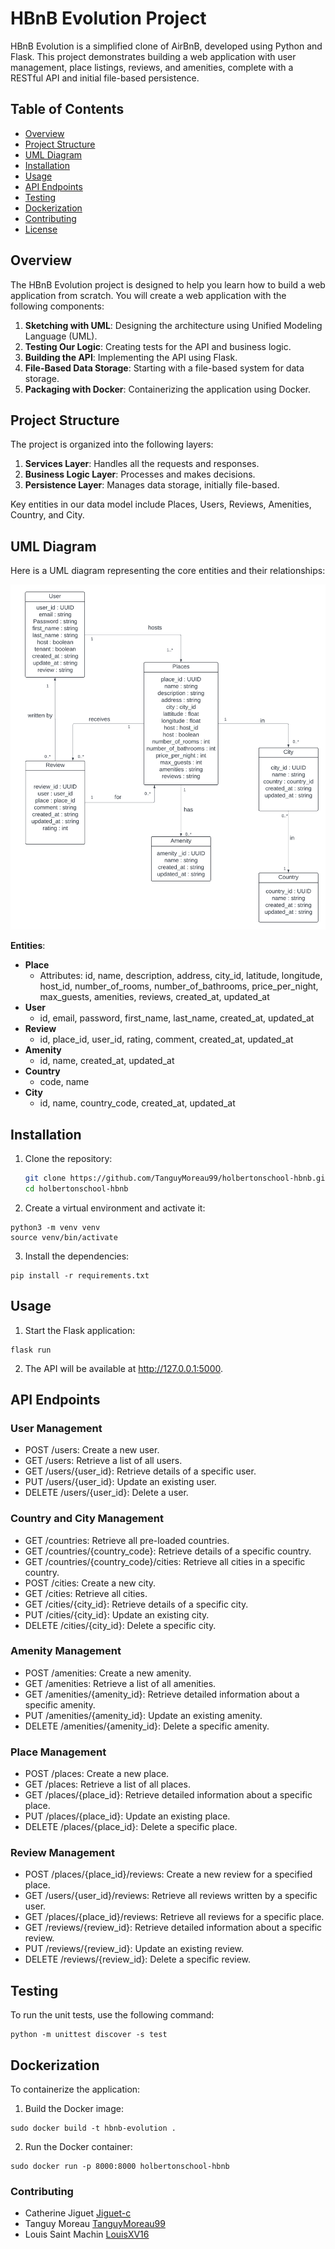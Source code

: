 # HBnB Evolution Project

HBnB Evolution is a simplified clone of AirBnB, developed using Python and Flask. This project demonstrates building a web application with user management, place listings, reviews, and amenities, complete with a RESTful API and initial file-based persistence.

## Table of Contents

- [Overview](#overview)
- [Project Structure](#project-structure)
- [UML Diagram](#uml-diagram)
- [Installation](#installation)
- [Usage](#usage)
- [API Endpoints](#api-endpoints)
- [Testing](#testing)
- [Dockerization](#dockerization)
- [Contributing](#contributing)
- [License](#license)

## Overview

The HBnB Evolution project is designed to help you learn how to build a web application from scratch. You will create a web application with the following components:

1. **Sketching with UML**: Designing the architecture using Unified Modeling Language (UML).
2. **Testing Our Logic**: Creating tests for the API and business logic.
3. **Building the API**: Implementing the API using Flask.
4. **File-Based Data Storage**: Starting with a file-based system for data storage.
5. **Packaging with Docker**: Containerizing the application using Docker.

## Project Structure

The project is organized into the following layers:

1. **Services Layer**: Handles all the requests and responses.
2. **Business Logic Layer**: Processes and makes decisions.
3. **Persistence Layer**: Manages data storage, initially file-based.

Key entities in our data model include Places, Users, Reviews, Amenities, Country, and City.

## UML Diagram

Here is a UML diagram representing the core entities and their relationships:

<img src ="https://github.com/TanguyMoreau99/holbertonschool-hbnb/blob/main/UML.png">

**Entities**:

- **Place**
  - Attributes: id, name, description, address, city_id, latitude, longitude, host_id, number_of_rooms, number_of_bathrooms, price_per_night, max_guests, amenities, reviews, created_at, updated_at
- **User**
  - id, email, password, first_name, last_name, created_at, updated_at
- **Review**
  - id, place_id, user_id, rating, comment, created_at, updated_at
- **Amenity**
  - id, name, created_at, updated_at
- **Country**
  - code, name
- **City**
  - id, name, country_code, created_at, updated_at

## Installation

1. Clone the repository:

   ```bash
   git clone https://github.com/TanguyMoreau99/holbertonschool-hbnb.git
   cd holbertonschool-hbnb
   ```

2. Create a virtual environment and activate it:

```
python3 -m venv venv
source venv/bin/activate

```
3. Install the dependencies:

```
pip install -r requirements.txt
```
## Usage

1. Start the Flask application:
```
flask run

```
2. The API will be available at http://127.0.0.1:5000.

## API Endpoints

### User Management
- POST /users: Create a new user.
- GET /users: Retrieve a list of all users.
- GET /users/{user_id}: Retrieve details of a specific user.
- PUT /users/{user_id}: Update an existing user.
- DELETE /users/{user_id}: Delete a user.

### Country and City Management
- GET /countries: Retrieve all pre-loaded countries.
- GET /countries/{country_code}: Retrieve details of a specific country.
- GET /countries/{country_code}/cities: Retrieve all cities in a specific country.
- POST /cities: Create a new city.
- GET /cities: Retrieve all cities.
- GET /cities/{city_id}: Retrieve details of a specific city.
- PUT /cities/{city_id}: Update an existing city.
- DELETE /cities/{city_id}: Delete a specific city.

### Amenity Management
- POST /amenities: Create a new amenity.
- GET /amenities: Retrieve a list of all amenities.
- GET /amenities/{amenity_id}: Retrieve detailed information about a specific amenity.
- PUT /amenities/{amenity_id}: Update an existing amenity.
- DELETE /amenities/{amenity_id}: Delete a specific amenity.

### Place Management
- POST /places: Create a new place.
- GET /places: Retrieve a list of all places.
- GET /places/{place_id}: Retrieve detailed information about a specific place.
- PUT /places/{place_id}: Update an existing place.
- DELETE /places/{place_id}: Delete a specific place.

### Review Management
- POST /places/{place_id}/reviews: Create a new review for a specified place.
- GET /users/{user_id}/reviews: Retrieve all reviews written by a specific user.
- GET /places/{place_id}/reviews: Retrieve all reviews for a specific place.
- GET /reviews/{review_id}: Retrieve detailed information about a specific review.
- PUT /reviews/{review_id}: Update an existing review.
- DELETE /reviews/{review_id}: Delete a specific review.

## Testing

To run the unit tests, use the following command:
```
python -m unittest discover -s test

```

## Dockerization

To containerize the application:

1. Build the Docker image:
```
sudo docker build -t hbnb-evolution .

```

2. Run the Docker container:

```
sudo docker run -p 8000:8000 holbertonschool-hbnb

```

### Contributing
- Catherine Jiguet [Jiguet-c](https://github.com/Jiguet-C)
- Tanguy Moreau [TanguyMoreau99](https://github.com/TanguyMoreau99)
- Louis Saint Machin [LouisXV16](https://github.com/LouisXV16)